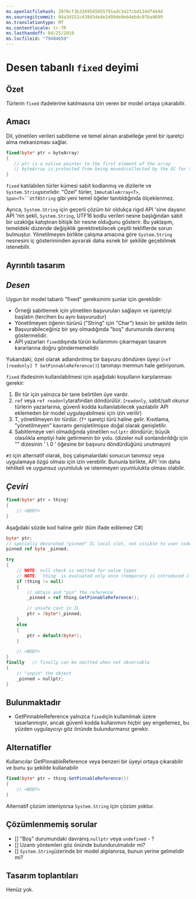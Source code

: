 ```yaml
---
ms.openlocfilehash: 2070cf3b3269585055791adc3427cbd134df444d
ms.sourcegitcommit: 94a3d151c438d34ede1d99de9eb4ebdc07ba4699
ms.translationtype: MT
ms.contentlocale: tr-TR
ms.lasthandoff: 04/25/2019
ms.locfileid: "79484659"
---
```

# <a name="pattern-based-fixed-statement"></a>Desen tabanlı `fixed` deyimi

## <a name="summary"></a>Özet
[summary]: #summary

Türlerin `fixed` ifadelerine katılmasına izin veren bir model ortaya çıkarabilir. 

## <a name="motivation"></a>Amacı
[motivation]: #motivation

Dil, yönetilen verileri sabitleme ve temel alınan arabelleğe yerel bir işaretçi alma mekanizması sağlar.

```csharp
fixed(byte* ptr = byteArray)
{
   // ptr is a native pointer to the first element of the array
   // byteArray is protected from being moved/collected by the GC for the duration of this block 
}

```

`fixed` katılabilen türler kümesi sabit kodlanmış ve dizilerle ve `System.String`sınırlıdır. "Özel" türler, `ImmutableArray<T>`, `Span<T>``Utf8String` gibi yeni temel öğeler tanıtıldığında ölçeklenmez. 

Ayrıca, `System.String` için geçerli çözüm bir oldukça rigıd API 'sine dayanır. API 'nin şekli, `System.String`, UTF16 kodlu verileri nesne başlığından sabit bir uzaklığa katıştıran bitişik bir nesne olduğunu gösterir. Bu yaklaşım, temeldeki düzende değişiklik gerektirebilecek çeşitli tekliflerde sorun bulmuştur. Yönetilmeyen birlikte çalışma amacına göre `System.String` nesnesini iç gösteriminden ayırarak daha esnek bir şekilde geçebilmek istenebilir. 

## <a name="detailed-design"></a>Ayrıntılı tasarım
[design]: #detailed-design

## <a name="pattern"></a>*Desen* ##
Uygun bir model tabanlı "fixed" gereksinimi şunlar için gereklidir:
-   Örneği sabitlemek için yönetilen başvuruları sağlayın ve işaretçiyi başlatın (tercihen bu aynı başvurudur)
-   Yönetilmeyen öğenin türünü ("String" için "Char") kesin bir şekilde iletin
-   Başvurabileceğiniz bir şey olmadığında "boş" durumunda davranış göstermelidir. 
-   API yazarları `fixed`dışında türün kullanımını çıkarmayan tasarım kararlarına doğru göndermemelidir.

Yukarıdaki, özel olarak adlandırılmış bir başvuru döndüren üyeyi (`ref [readonly] T GetPinnableReference()`) tanımayı memnun hale getiriyorum.

`fixed` ifadesinin kullanılabilmesi için aşağıdaki koşulların karşılanması gerekir:

1. Bir tür için yalnızca bir tane belirtilen üye vardır.
1. `ref` veya `ref readonly`tarafından döndürülür. (`readonly`, sabit/salt okunur türlerin yazarlarına, güvenli kodda kullanılabilecek yazılabilir API eklemeden bir model uygulayabilmesi için izin verilir)
1. T, yönetilmeyen bir türdür.
(`T*` işaretçi türü haline gelir. Kısıtlama, "yönetilmeyen" kavramı genişletilmişse doğal olarak genişletilir.
1. Sabitlemeye veri olmadığında yönetilen `nullptr` döndürür; büyük olasılıkla emptiyi hale getirmenin bir yolu.
(dizeler null sonlandırıldığı için "" dizesinin ' \ 0 ' öğesine bir başvuru döndürdüğünü unutmayın)

`#3` için alternatif olarak, boş çalışmalardaki sonucun tanımsız veya uygulamaya özgü olması için izin verebilir. Bununla birlikte, API 'nin daha tehlikeli ve uygunsuz uyumluluk ve istenmeyen uyumlulukta olması olabilir. 

## <a name="translation"></a>*Çeviri* ##

```csharp
fixed(byte* ptr = thing)
{ 
    // <BODY>
}
```

Aşağıdaki sözde kod haline gelir (tüm ifade edilemez C#)

```csharp
byte* ptr;
// specially decorated "pinned" IL local slot, not visible to user code.
pinned ref byte _pinned;

try
{
    // NOTE: null check is omitted for value types 
    // NOTE: `thing` is evaluated only once (temporary is introduced if necessary) 
    if (thing != null)
    {
        // obtain and "pin" the reference
        _pinned = ref thing.GetPinnableReference();

        // unsafe cast in IL
        ptr = (byte*)_pinned;
    }
    else
    {
        ptr = default(byte*);
    }

    // <BODY> 
}
finally   // finally can be omitted when not observable
{
    // "unpin" the object
    _pinned = nullptr;
}
```

## <a name="drawbacks"></a>Bulunmaktadır
[drawbacks]: #drawbacks

- GetPinnableReference yalnızca `fixed`için kullanılmak üzere tasarlanmıştır, ancak güvenli kodda kullanımını hiçbir şey engellemez, bu yüzden uygulayıcıyı göz önünde bulundurmanız gerekir.

## <a name="alternatives"></a>Alternatifler
[alternatives]: #alternatives

Kullanıcılar GetPinnableReference veya benzeri bir üyeyi ortaya çıkarabilir ve bunu şu şekilde kullanabilir
 
```csharp
fixed(byte* ptr = thing.GetPinnableReference())
{ 
    // <BODY>
}
```

Alternatif çözüm isteniyorsa `System.String` için çözüm yoktur.

## <a name="unresolved-questions"></a>Çözümlenmemiş sorular
[unresolved]: #unresolved-questions

- [] "Boş" durumundaki davranış.`nullptr` veya `undefined`  - ? 
- [] Uzantı yöntemleri göz önünde bulundurulmalıdır mi? 
- [] `System.String`üzerinde bir model algılanırsa, bunun yerine gelmelidir mi? 

## <a name="design-meetings"></a>Tasarım toplantıları

Henüz yok. 
